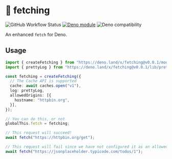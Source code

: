 # 🦚 fetching

![GitHub Workflow Status](https://github.com/deckchairlabs/fetching/actions/workflows/ci.yml/badge.svg)
[![Deno module](https://shield.deno.dev/x/fetching)](https://deno.land/x/fetching)
![Deno compatibility](https://shield.deno.dev/deno/^1.20.0)

An enhanced `fetch` for Deno.

## Usage

```ts
import { createFetching } from "https://deno.land/x/fetching@v0.0.1/mod.ts";
import { prettyLog } from "https://deno.land/x/fetching@v0.0.1/lib/prettyLog.ts";

const fetching = createFetching({
  // The Cache API is supported
  cache: await caches.open("v1"),
  log: prettyLog,
  allowedOrigins: [{
    hostname: "httpbin.org",
  }],
});

// You can do this, or not
globalThis.fetch = fetching;

// This request will succeed!
await fetch("https://httpbin.org/get");

// This request will fail since we have not configured it as an allowedOrigin
await fetch("https://jsonplaceholder.typicode.com/todos/1");
```
